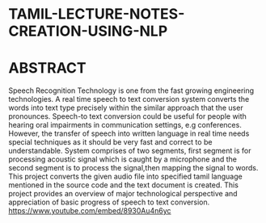 # TAMIL-LECTURE-NOTES-CREATION-USING-NLP
# ABSTRACT
Speech Recognition Technology is one from the fast growing engineering technologies. A real time speech to text conversion system converts the words into text type precisely within the similar approach that the user pronounces. Speech-to text conversion could be useful for people with hearing oral impairments in communication settings, e.g conferences. However, the transfer of speech into written language in real time needs special techniques as it should be very fast and correct to be understandable. System comprises of two segments, first segment is for processing acoustic signal which is caught by a microphone and the second segment is to process the signal,then mapping the signal to words. This project converts the given audio file into specified tamil language mentioned in the source code and the text document is created. This project provides an overview of major technological perspective and appreciation of basic progress of speech to text conversion.
https://www.youtube.com/embed/8930Au4n6yc
